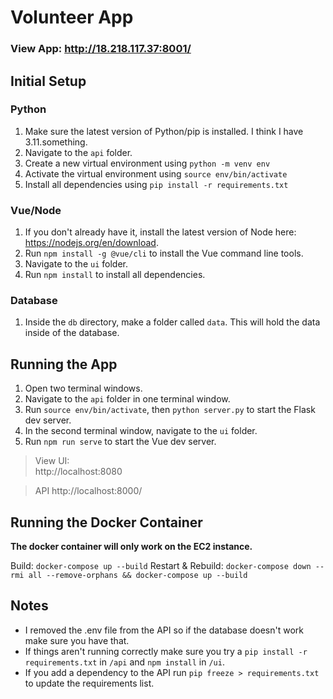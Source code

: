 # Volunteer App

### View App: http://18.218.117.37:8001/

## Initial Setup

### Python

1. Make sure the latest version of Python/pip is installed. I think I have 3.11.something.
2. Navigate to the `api` folder.
3. Create a new virtual environment using `python -m venv env`
4. Activate the virtual environment using `source env/bin/activate`
5. Install all dependencies using `pip install -r requirements.txt`

### Vue/Node

1. If you don't already have it, install the latest version of Node here: https://nodejs.org/en/download.
2. Run `npm install -g @vue/cli` to install the Vue command line tools.
3. Navigate to the `ui` folder.
4. Run `npm install` to install all dependencies.

### Database

1. Inside the `db` directory, make a folder called `data`. This will hold the data inside of the database.

## Running the App

1. Open two terminal windows.
2. Navigate to the `api` folder in one terminal window.
3. Run `source env/bin/activate`, then `python server.py` to start the Flask dev server.
4. In the second terminal window, navigate to the `ui` folder.
5. Run `npm run serve` to start the Vue dev server.

> View UI:  
> http://localhost:8080

> API
> http://localhost:8000/<endpoint>

## Running the Docker Container
**The docker container will only work on the EC2 instance.**

Build: `docker-compose up --build`
Restart & Rebuild: `docker-compose down --rmi all --remove-orphans && docker-compose up --build`


## Notes
- I removed the .env file from the API so if the database doesn't work make sure you have that.
- If things aren't running correctly make sure you try a `pip install -r requirements.txt` in `/api` and `npm install` in `/ui`.
- If you add a dependency to the API run `pip freeze > requirements.txt` to update the requirements list.
